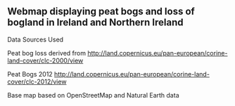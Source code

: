## Webmap displaying peat bogs and loss of bogland in Ireland and Northern Ireland

Data Sources Used

Peat bog loss derived from http://land.copernicus.eu/pan-european/corine-land-cover/clc-2000/view

Peat Bogs 2012 http://land.copernicus.eu/pan-european/corine-land-cover/clc-2012/view

Base map based on OpenStreetMap and Natural Earth data